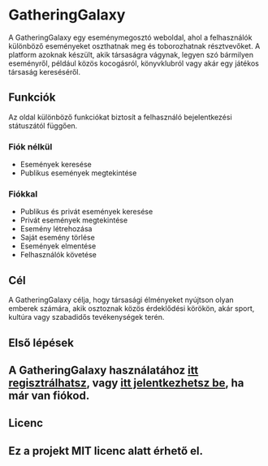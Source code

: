 # GatheringGalaxy
A GatheringGalaxy egy eseménymegosztó weboldal, ahol a felhasználók különböző eseményeket oszthatnak meg és toborozhatnak résztvevőket. A platform azoknak készült, akik társaságra vágynak, legyen szó bármilyen eseményről, például közös kocogásról, könyvklubról vagy akár egy játékos társaság kereséséről.
## Funkciók
Az oldal különböző funkciókat biztosít a felhasználó bejelentkezési státuszától függően.
### Fiók nélkül
- Események keresése
- Publikus események megtekintése
### Fiókkal
- Publikus és privát események keresése
- Privát események megtekintése
- Esemény létrehozása
- Saját esemény törlése
- Események elmentése
- Felhasználók követése
## Cél
A GatheringGalaxy célja, hogy társasági élményeket nyújtson olyan emberek számára, akik osztoznak közös érdeklődési körökön, akár sport, kultúra vagy szabadidős tevékenységek terén.
## Első lépések
A GatheringGalaxy használatához [itt regisztrálhatsz](#), vagy [itt jelentkezhetsz be](#), ha már van fiókod.
---
## Licenc
Ez a projekt MIT licenc alatt érhető el.
---

